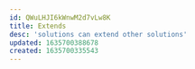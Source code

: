 ```yaml
---
id: QWuLHJI6kWnwM2d7vLw8K
title: Extends
desc: 'solutions can extend other solutions'
updated: 1635700388678
created: 1635700335543
---
```


